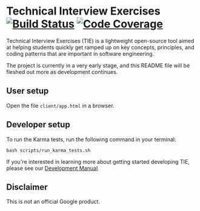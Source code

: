 # Technical Interview Exercises [![Build Status](https://api.travis-ci.org/google/tie.svg?branch=master)](https://travis-ci.org/google/tie) [![Code Coverage](https://codecov.io/github/google/tie/coverage.svg?branch=master)](https://codecov.io/github/google/tie/?branch=master)

Technical Interview Exercises (TIE) is a lightweight open-source
tool aimed at helping students quickly get ramped up on key concepts,
principles, and coding patterns that are important in software engineering.

The project is currently in a very early stage, and this README file will be
fleshed out more as development continues.

## User setup

Open the file `client/app.html` in a browser.

## Developer setup

To run the Karma tests, run the following command in your terminal:

`bash scripts/run_karma_tests.sh`

If you're interested in learning more about getting started developing TIE, please see our
[Development Manual](DevDoc.md).

## Disclaimer

This is not an official Google product.
